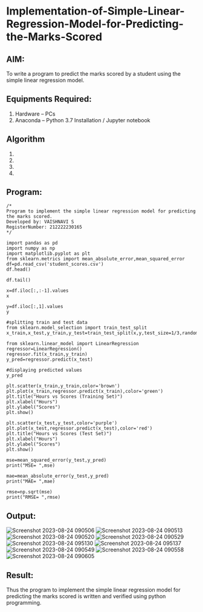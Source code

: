 # Implementation-of-Simple-Linear-Regression-Model-for-Predicting-the-Marks-Scored

## AIM:
To write a program to predict the marks scored by a student using the simple linear regression model.

## Equipments Required:
1. Hardware – PCs
2. Anaconda – Python 3.7 Installation / Jupyter notebook

## Algorithm
1. 
2. 
3. 
4. 

## Program:
```
/*
Program to implement the simple linear regression model for predicting the marks scored.
Developed by: VAISHNAVI S
RegisterNumber: 212222230165  
*/
```
```
import pandas as pd
import numpy as np
import matplotlib.pyplot as plt
from sklearn.metrics import mean_absolute_error,mean_squared_error
df=pd.read_csv('student_scores.csv')
df.head()

df.tail()

x=df.iloc[:,:-1].values
x

y=df.iloc[:,1].values
y

#splitting train and test data
from sklearn.model_selection import train_test_split
x_train,x_test,y_train,y_test=train_test_split(x,y,test_size=1/3,random_state=0)

from sklearn.linear_model import LinearRegression
regressor=LinearRegression()
regressor.fit(x_train,y_train)
y_pred=regressor.predict(x_test)

#displaying predicted values
y_pred

plt.scatter(x_train,y_train,color='brown')
plt.plot(x_train,regressor.predict(x_train),color='green')
plt.title("Hours vs Scores (Training Set)")
plt.xlabel("Hours")
plt.ylabel("Scores")
plt.show()

plt.scatter(x_test,y_test,color='purple')
plt.plot(x_test,regressor.predict(x_test),color='red')
plt.title("Hours vs Scores (Test Set)")
plt.xlabel("Hours")
plt.ylabel("Scores")
plt.show()

mse=mean_squared_error(y_test,y_pred)
print("MSE= ",mse)

mae=mean_absolute_error(y_test,y_pred)
print("MAE= ",mae)

rmse=np.sqrt(mse)
print("RMSE= ",rmse)
```
## Output:
![Screenshot 2023-08-24 090506](https://github.com/Vaishnavi-saravanan/Implementation-of-Simple-Linear-Regression-Model-for-Predicting-the-Marks-Scored/assets/118541897/525e207b-4ef9-42d9-89d3-b06d8fc5946b)
![Screenshot 2023-08-24 090513](https://github.com/Vaishnavi-saravanan/Implementation-of-Simple-Linear-Regression-Model-for-Predicting-the-Marks-Scored/assets/118541897/541e04e1-279c-4fa9-8b42-0f3df88985b7)
![Screenshot 2023-08-24 090520](https://github.com/Vaishnavi-saravanan/Implementation-of-Simple-Linear-Regression-Model-for-Predicting-the-Marks-Scored/assets/118541897/a617b3b2-deb5-4427-a39d-763c8e37bf4e)
![Screenshot 2023-08-24 090529](https://github.com/Vaishnavi-saravanan/Implementation-of-Simple-Linear-Regression-Model-for-Predicting-the-Marks-Scored/assets/118541897/a7851792-4ff0-4187-a992-fc18747d179e)
![Screenshot 2023-08-24 095130](https://github.com/Vaishnavi-saravanan/Implementation-of-Simple-Linear-Regression-Model-for-Predicting-the-Marks-Scored/assets/118541897/f0e8ff61-5231-4fb2-a6d9-c4b7b24ba163)
![Screenshot 2023-08-24 095137](https://github.com/Vaishnavi-saravanan/Implementation-of-Simple-Linear-Regression-Model-for-Predicting-the-Marks-Scored/assets/118541897/c340470b-1ed8-4dbb-af36-e215ee6d8853)
![Screenshot 2023-08-24 090549](https://github.com/Vaishnavi-saravanan/Implementation-of-Simple-Linear-Regression-Model-for-Predicting-the-Marks-Scored/assets/118541897/55131d4e-4721-499b-85c6-0b4fb000659a)
![Screenshot 2023-08-24 090558](https://github.com/Vaishnavi-saravanan/Implementation-of-Simple-Linear-Regression-Model-for-Predicting-the-Marks-Scored/assets/118541897/c34fef43-115d-4cef-b60c-de546449c2ce)
![Screenshot 2023-08-24 090605](https://github.com/Vaishnavi-saravanan/Implementation-of-Simple-Linear-Regression-Model-for-Predicting-the-Marks-Scored/assets/118541897/1ae04315-b235-4bcf-917b-21f37e81b6d9)
## Result:
Thus the program to implement the simple linear regression model for predicting the marks scored is written and verified using python programming.

